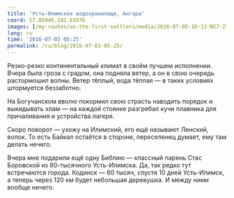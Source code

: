 ```yaml
---
title: 'Усть-Илимское водохранилище, Ангара'
coord: 57.85946,102.63976
images: [/my-routes/as-the-first-settlers/media/2016-07-05-10-13-N57-27227E103-09670-6846]
lang: ru
time: '2016-07-03 05:25'
permalink: /ru/blog/2016-07-03-05-25/
---
```


Резко-резко континентальный климат в своём лучшем исполнении. Вчера была гроза с градом, она подняла ветер, а он в свою очередь растормошил волны. Ветер тёплый, вода тёплая&nbsp;— в таких условиях штормуется беззаботно.

На Богучанском вволю покормил свою страсть наводить порядок и выкидывать хлам&nbsp;— на каждой стоянке разгребал кучи плавника для причаливания и устройства лагеря.

Скоро поворот&nbsp;— ухожу на Илимский, его ещё называют Ленский, волок. То есть Байкал остаётся в стороне, переселенец думает, ему там делать нечего.

Вчера мне подарили ещё одну Библию&nbsp;— классный парень Стас Боровской из 80-тысячного Усть-Илимска. Да, так редко тут встречаются города. Кодинск&nbsp;— 60&nbsp;тысяч, спустя 10&nbsp;дней Усть-Илимск, а теперь через 120&nbsp;км будет небольшая деревушка. И между ними вообще ничего.
